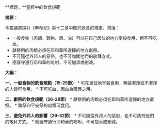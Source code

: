 **標題：**聖經中的飲食規範

**摘要：**

本篇講道探討《申命記》第十二章中關於飲食的規定，包括：

* 一般食物（肉類、穀物、酒、油）可以在自己居住的地方宰殺食用，但不可吃血。
* 獻祭用的肉類必須在耶和華所選擇的地方獻祭。
* 不可隨從外邦人的惡俗，也不可詢問他們的敬拜方式。
* 應謹守遵行耶和華的吩咐，不可加添或刪減。

**大綱：**

**一、一般食物的飲食規範（15-25節）**
    * 可在居住地宰殺食用，無論潔淨或不潔淨的人皆可食用。
    * 不可吃血，因血為贖罪之用。

**二、獻祭的飲食規範（26-28節）**
    * 獻祭用的肉類必須在耶和華所選擇的地方獻祭。
    * 繁祭和平安祭的肉類可食用。

**三、避免外邦人的影響（29-32節）**
    * 不可隨從外邦人的惡俗，也不可詢問他們的敬拜方式。
    * 應謹守遵行耶和華的吩咐，不可加添或刪減。